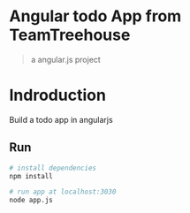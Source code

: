 # Angular todo App from TeamTreehouse

> a angular.js project

# Indroduction

Build a todo app in angularjs


## Run

``` bash
# install dependencies
npm install

# run app at localhost:3030
node app.js

```
